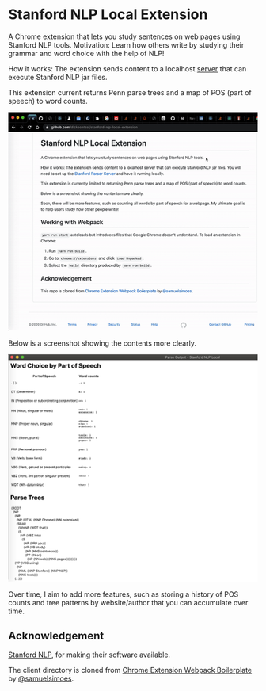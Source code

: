 # Stanford NLP Local Extension

A Chrome extension that lets you study sentences on web pages using Stanford
NLP tools. Motivation: Learn how others write by studying their grammar and
word choice with the help of NLP!

How it works: The extension sends content to a localhost
[server](server/README.md) that can execute Stanford NLP jar files.

This extension current returns Penn parse trees and a map of POS (part of
speech) to word counts.

![Extension demo](https://github.com/dicksontsai/stanford-nlp-local-extension/blob/master/extension-demo.gif)

Below is a screenshot showing the contents more clearly.

![Extension screenshot](https://github.com/dicksontsai/stanford-nlp-local-extension/blob/master/extension-screenshot.png)

Over time, I aim to add more features, such as storing a history of POS counts
and tree patterns by website/author that you can accumulate over time.

## Acknowledgement

[Stanford NLP](https://nlp.stanford.edu), for making their software available.

The client directory is cloned from
[Chrome Extension Webpack Boilerplate](https://github.com/samuelsimoes/chrome-extension-webpack-boilerplate)
by [@samuelsimoes](https://twitter.com/samuelsimoes).
